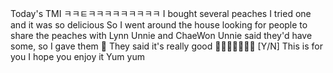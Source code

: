 Today's TMI
ㅋㅋㅌㅋㅋㅋㅋㅋㅋㅋㅋㅋ
I bought several peaches 
I tried one and it was so delicious
So I went around the house looking for people to share the peaches with
Lynn Unnie and ChaeWon Unnie said they'd have some, so I gave them 🍑
They said it's really good
🍑🍑🍑🍑🍑🍑🍑
[Y/N] This is for you
I hope you enjoy it
Yum yum
